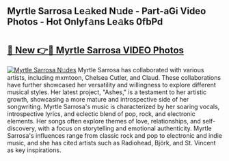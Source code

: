 ## Myrtle Sarrosa Le𝚊ked N𝚞de - Part-aGi Video Photos - Hot Onlyf𝚊ns Le𝚊ks 0fbPd

# <h2><a href="http://ac36693.deff.icu/?id=Myrtle+Sarrosa">🔗 New 👉🔴 Myrtle Sarrosa VIDEO Photos</a></h2>

[![Myrtle Sarrosa N𝚞des](https://i.imgur.com/rIISA9y.gif)](http://ac36693.deff.icu/?id=Myrtle+Sarrosa)
Myrtle Sarrosa has collaborated with various artists, including mxmtoon, Chelsea Cutler, and Claud. These collaborations have further showcased her versatility and willingness to explore different musical styles. Her latest project, "Ashes," is a testament to her artistic growth, showcasing a more mature and introspective side of her songwriting. Myrtle Sarrosa's music is characterized by her soaring vocals, introspective lyrics, and eclectic blend of pop, rock, and electronic elements. Her songs often explore themes of love, relationships, and self-discovery, with a focus on storytelling and emotional authenticity. Myrtle Sarrosa's influences range from classic rock and pop to electronic and indie music, and she has cited artists such as Radiohead, Björk, and St. Vincent as key inspirations.
